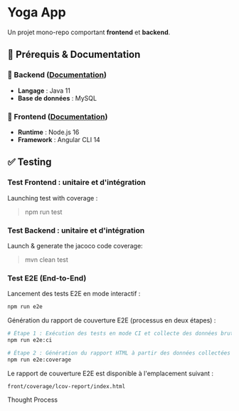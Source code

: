 # Yoga App

Un projet mono-repo comportant **frontend** et **backend**.

## 📌 Prérequis & Documentation

### 🔹 Backend ([Documentation](./back/README.md))

- **Langage** : Java 11
- **Base de données** : MySQL

### 🔹 Frontend ([Documentation](./front/README.md))

- **Runtime** : Node.js 16
- **Framework** : Angular CLI 14

## ✅ Testing

### Test Frontend : unitaire et d'intégration

Launching test with coverage :

> npm run test 

### Test Backend : unitaire et d'intégration

Launch & generate the jacoco code coverage:

> mvn clean test

### Test E2E (End-to-End)

Lancement des tests E2E en mode interactif :

```bash
npm run e2e
```

Génération du rapport de couverture E2E (processus en deux étapes) :

```bash
# Étape 1 : Exécution des tests en mode CI et collecte des données brutes de couverture
npm run e2e:ci

# Étape 2 : Génération du rapport HTML à partir des données collectées
npm run e2e:coverage
```

Le rapport de couverture E2E est disponible à l'emplacement suivant :

```bash
front/coverage/lcov-report/index.html
```
Thought Process

